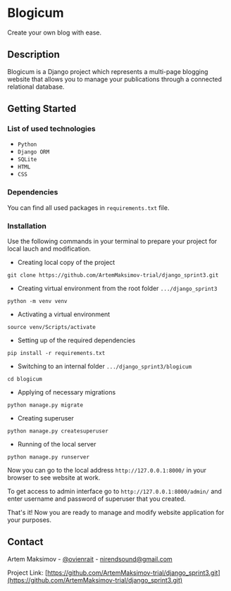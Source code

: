 # Blogicum

Create your own blog with ease.

## Description

Blogicum is a Django project which represents a multi-page blogging website that allows you to manage your publications through a connected relational database.

## Getting Started

### List of used technologies

* `Python`
* `Django ORM`
* `SQLite`
* `HTML`
* `CSS`

### Dependencies

You can find all used packages in `requirements.txt` file.

### Installation

Use the following commands in your terminal to prepare your project for local lauch and modification.

* Creating local copy of the project
```
git clone https://github.com/ArtemMaksimov-trial/django_sprint3.git
```
* Creating virtual environment from the root folder `.../django_sprint3`
```
python -m venv venv
```
* Activating a virtual environment
```
source venv/Scripts/activate
```
* Setting up of the required dependencies
```
pip install -r requirements.txt
```
* Switching to an internal folder `.../django_sprint3/blogicum`
```
cd blogicum
```
* Applying of necessary migrations
```
python manage.py migrate
```
* Creating superuser
```
python manage.py createsuperuser
```
* Running of the local server
```
python manage.py runserver
```

Now you can go to the local address `http://127.0.0.1:8000/` in your browser to see website at work.

To get access to admin interface go to `http://127.0.0.1:8000/admin/` and enter username and password of superuser that you created.

That's it! Now you are ready to manage and modify website application for your purposes.

## Contact

Artem Maksimov - [@ovienrait](https://t.me/ovienrait) - [nirendsound@gmail.com](https://nirendsound@gmail.com)

Project Link: [https://github.com/ArtemMaksimov-trial/django_sprint3.git](https://github.com/ArtemMaksimov-trial/django_sprint3.git)
